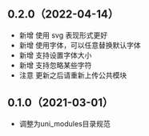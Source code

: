 ## 0.2.0（2022-04-14）
- 新增  使用 svg 表现形式更好
- 新增  使用字体，可以任意替换默认字体
- 新增  支持设置字体大小
- 新增  支持忽略某些字符
- 注意  更新之后请重新上传公共模块
## 0.1.0（2021-03-01）
- 调整为uni_modules目录规范

